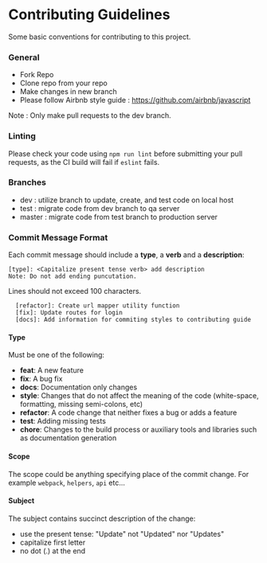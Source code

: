# Contributing Guidelines

Some basic conventions for contributing to this project.

### General

* Fork Repo
* Clone repo from your repo
* Make changes in new branch
* Please follow Airbnb style guide : https://github.com/airbnb/javascript

Note : Only make pull requests to the dev branch.

### Linting

Please check your code using `npm run lint` before submitting your pull requests, as the CI build will fail if `eslint` fails.

### Branches

* dev : utilize branch to update, create, and test code on local host
* test : migrate code from dev branch to qa server
* master : migrate code from test branch to production server

### Commit Message Format

Each commit message should include a **type**, a **verb** and a **description**:

```
[type]: <Capitalize present tense verb> add description
Note: Do not add ending puncutation.
```

Lines should not exceed 100 characters.

```
  [refactor]: Create url mapper utility function
  [fix]: Update routes for login
  [docs]: Add information for commiting styles to contributing guide
```

#### Type

Must be one of the following:

* **feat**: A new feature
* **fix**: A bug fix
* **docs**: Documentation only changes
* **style**: Changes that do not affect the meaning of the code (white-space, formatting, missing
  semi-colons, etc)
* **refactor**: A code change that neither fixes a bug or adds a feature
* **test**: Adding missing tests
* **chore**: Changes to the build process or auxiliary tools and libraries such as documentation
  generation

#### Scope

The scope could be anything specifying place of the commit change. For example `webpack`,
`helpers`, `api` etc...

#### Subject

The subject contains succinct description of the change:

* use the present tense: "Update" not "Updated" nor "Updates"
* capitalize first letter
* no dot (.) at the end

